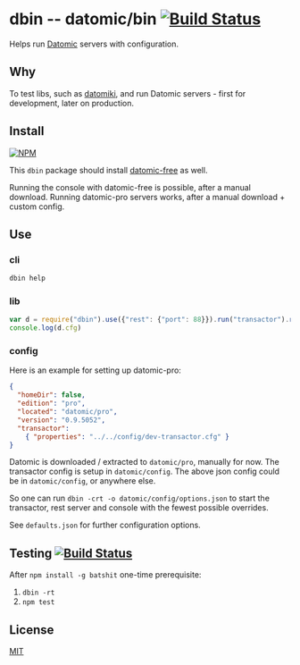 # dbin -- datomic/bin [![Build Status](https://img.shields.io/travis/datomicon/dbin.svg?style=flat)](https://travis-ci.org/datomicon/dbin)

Helps run [Datomic](http://datomic.com) servers with configuration.

## Why

To test libs, such as [datomiki](https://github.com/datomicon/datomiki),
and run Datomic servers - first for development, later on production.

## Install

[![NPM](https://nodei.co/npm/dbin.png?mini=true)](https://www.npmjs.org/package/dbin)

This `dbin` package should install
[datomic-free](https://www.npmjs.org/package/datomic-free) as well.

Running the console with datomic-free is possible, after a manual download.
Running datomic-pro servers works, after a manual download + custom config.

## Use

### cli

```sh
dbin help
```

### lib

```javascript
var d = require("dbin").use({"rest": {"port": 88}}).run("transactor").run("rest")
console.log(d.cfg)
```

### config

Here is an example for setting up datomic-pro:

```json
{
  "homeDir": false,
  "edition": "pro",
  "located": "datomic/pro",
  "version": "0.9.5052",
  "transactor":
    { "properties": "../../config/dev-transactor.cfg" }
}
```

Datomic is downloaded / extracted to `datomic/pro`, manually for now.
The transactor config is setup in `datomic/config`.
The above json config could be in `datomic/config`, or anywhere else.

So one can run `dbin -crt -o datomic/config/options.json`
to start the transactor, rest server and console
with the fewest possible overrides.

See `defaults.json` for further configuration options.

## Testing [![Build Status](https://img.shields.io/travis/datomicon/dbin.svg?style=flat)](https://travis-ci.org/datomicon/dbin)

After `npm install -g batshit` one-time prerequisite:

1. `dbin -rt`
2. `npm test`

## License

[MIT](http://orlin.mit-license.org)
